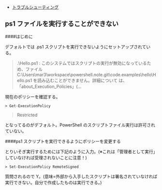 - [トラブルシューティング](%E3%83%88%E3%83%A9%E3%83%96%E3%83%AB%E3%82%B7%E3%83%A5%E3%83%BC%E3%83%86%E3%82%A3%E3%83%B3%E3%82%B0)

## ps1 ファイルを実行することができない

####はじめに

デフォルトでは .ps1 スクリプトを実行できないようにセットアップされている。

>.\Hello.ps1 : このシステムではスクリプトの実行が無効になっているため、ファイル
> C:\Users\mar3\workspace\powershell.note.git\code.examples\hello\Hello.ps1 を読み込むことができません。詳細について
> は、「about_Execution_Policies」(...

現在のポリシーを確認する。

```
> Get-ExecutionPolicy
```

> Restricted

となってるのがデフォルト。PowerShell のスクリプトファイル実行は許可されていない。

####ps1 スクリプトを実行できるようにポリシーを変更する

とりいそぎ実行するためには下記のように入力。(※これは「管理者として実行」していなければ受理されないことに注意！)

```
> Set-ExecutionPolicy RemoteSigned
```

質問されるので Y。(意味=外部から入手したスクリプトは署名されていなければ実行できない。自分で作成したものは実行できる。)
